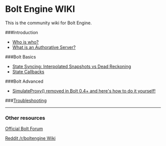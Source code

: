 # Bolt Engine WIKI

This is the community wiki for Bolt Engine.


###Introduction

* [Who is who?](WhoIsWho.md)
* [What is an Authorative Server?](WhatIsAnAuthorativeServer.md)
    
###Bolt Basics

* [State Syncing: Interpolated Snapshots vs Dead Reckoning](InterpolatedSnapshots_vs_DeadReckoning.md)
* [State Callbacks](StateCallbacks.md)

###Bolt Advanced

* [SimulateProxy() removed in  Bolt 0.4+ and here's how to do it yourself!](SimulateProxy.md)

###[Troubleshooting](Troubleshooting.md)

---

### Other resources

[Official Bolt Forum](http://forum.boltengine.com/)

[Reddit /r/boltengine Wiki](http://www.reddit.com/r/boltengine/wiki/index)
